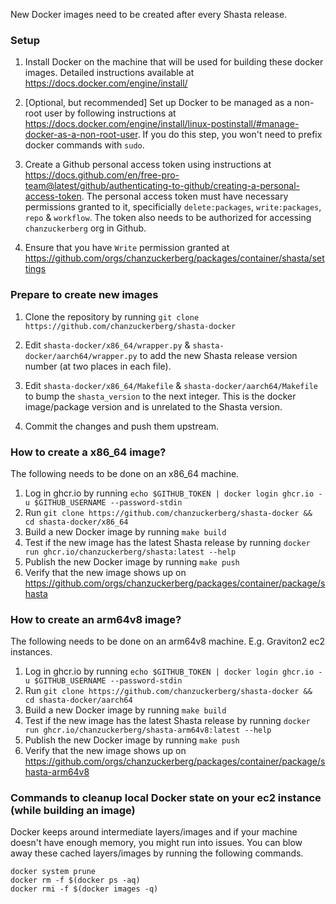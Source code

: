 New Docker images need to be created after every Shasta release. 

### Setup
1. Install Docker on the machine that will be used for building these docker images. Detailed instructions available at https://docs.docker.com/engine/install/

2. [Optional, but recommended] Set up Docker to be managed as a non-root user by following instructions at https://docs.docker.com/engine/install/linux-postinstall/#manage-docker-as-a-non-root-user. If you do this step, you won't need to prefix docker commands with `sudo`.

3. Create a Github personal access token using instructions at https://docs.github.com/en/free-pro-team@latest/github/authenticating-to-github/creating-a-personal-access-token. The personal access token must have necessary permissions granted to it, specificially `delete:packages`, `write:packages`, `repo` & `workflow`. The token also needs to be authorized for accessing `chanzuckerberg` org in Github.

4. Ensure that you have `Write` permission granted at https://github.com/orgs/chanzuckerberg/packages/container/shasta/settings 

### Prepare to create new images
1. Clone the repository by running `git clone https://github.com/chanzuckerberg/shasta-docker`

2. Edit `shasta-docker/x86_64/wrapper.py` & `shasta-docker/aarch64/wrapper.py` to add the new Shasta release version number (at two places in each file).

3. Edit `shasta-docker/x86_64/Makefile` & `shasta-docker/aarch64/Makefile` to bump the `shasta_version` to the next integer. This is the docker image/package version and is unrelated to the Shasta version.

4. Commit the changes and push them upstream.

### How to create a x86_64 image?
The following needs to be done on an x86_64 machine.
1. Log in ghcr.io by running `echo $GITHUB_TOKEN | docker login ghcr.io -u $GITHUB_USERNAME --password-stdin`
2. Run `git clone https://github.com/chanzuckerberg/shasta-docker && cd shasta-docker/x86_64`
3. Build a new Docker image by running `make build`
4. Test if the new image has the latest Shasta release by running `docker run ghcr.io/chanzuckerberg/shasta:latest --help`
5. Publish the new Docker image by running `make push`
6. Verify that the new image shows up on https://github.com/orgs/chanzuckerberg/packages/container/package/shasta

### How to create an arm64v8 image?
The following needs to be done on an arm64v8 machine. E.g. Graviton2 ec2 instances.
1. Log in ghcr.io by running `echo $GITHUB_TOKEN | docker login ghcr.io -u $GITHUB_USERNAME --password-stdin`
2. Run `git clone https://github.com/chanzuckerberg/shasta-docker && cd shasta-docker/aarch64`
3. Build a new Docker image by running `make build`
4. Test if the new image has the latest Shasta release by running `docker run ghcr.io/chanzuckerberg/shasta-arm64v8:latest --help`
5. Publish the new Docker image by running `make push`
6. Verify that the new image shows up on https://github.com/orgs/chanzuckerberg/packages/container/package/shasta-arm64v8


### Commands to cleanup local Docker state on your ec2 instance (while building an image)
Docker keeps around intermediate layers/images and if your machine doesn't have enough memory, you might run into issues. You can blow away these cached layers/images by running the following commands.

```
docker system prune
docker rm -f $(docker ps -aq)
docker rmi -f $(docker images -q)

```

